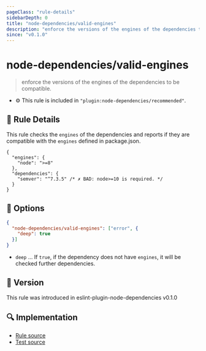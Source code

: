 ```yaml
---
pageClass: "rule-details"
sidebarDepth: 0
title: "node-dependencies/valid-engines"
description: "enforce the versions of the engines of the dependencies to be compatible."
since: "v0.1.0"
---
```

# node-dependencies/valid-engines

> enforce the versions of the engines of the dependencies to be compatible.

- :gear: This rule is included in `"plugin:node-dependencies/recommended"`.

## :book: Rule Details

This rule checks the `engines` of the dependencies and reports if they are compatible with the `engines` defined in package.json.

```json5
{
  "engines": {
    "node": ">=8"
  },
  "dependencies": {
    "semver": "^7.3.5" /* ✗ BAD: node>=10 is required. */
  }
}
```

## :wrench: Options

```json
{
  "node-dependencies/valid-engines": ["error", {
    "deep": true
  }]
}
```

- `deep` ... If `true`, if the dependency does not have `engines`, it will be checked further dependencies.

## :rocket: Version

This rule was introduced in eslint-plugin-node-dependencies v0.1.0

## :mag: Implementation

- [Rule source](https://github.com/ota-meshi/eslint-plugin-node-dependencies/blob/master/lib/rules/valid-engines.ts)
- [Test source](https://github.com/ota-meshi/eslint-plugin-node-dependencies/blob/master/tests/lib/rules/valid-engines.ts)
